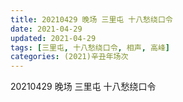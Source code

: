 ```yaml
---
title: 20210429 晚场 三里屯 十八愁绕口令
date: 2021-04-29
updated: 2021-04-29
tags: [三里屯, 十八愁绕口令, 相声, 高峰] 
categories: (2021)辛丑年场次 
---
```

20210429 晚场 三里屯 十八愁绕口令

